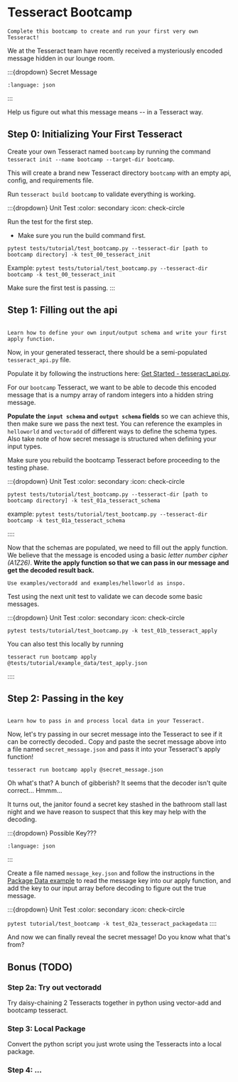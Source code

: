 Tesseract Bootcamp
====================

````{note}
Complete this bootcamp to create and run your first very own Tesseract!
````

We at the Tesseract team have recently received a mysteriously encoded
message hidden in our lounge room.

:::{dropdown} Secret Message
```{literalinclude} ../../../tests/tutorial/example_data/secret_message.json
:language: json
```
:::


Help us figure out what this message means -- in a Tesseract way.

## Step 0: Initializing Your First Tesseract

Create your own Tesseract named `bootcamp` by running the command `tesseract init --name bootcamp --target-dir bootcamp`.

This will create a brand new Tesseract directory `bootcamp` with an empty api, config, and requirements file.

Run `tesseract build bootcamp` to validate everything is working.

:::{dropdown} Unit Test
:color: secondary
:icon: check-circle

Run the test for the first step.

* Make sure you run the build command first.

`pytest tests/tutorial/test_bootcamp.py --tesseract-dir [path to bootcamp directory] -k test_00_tesseract_init`

Example:
`pytest tests/tutorial/test_bootcamp.py --tesseract-dir bootcamp -k test_00_tesseract_init`

Make sure the first test is passing.
:::

## Step 1: Filling out the api

````{note}

Learn how to define your own input/output schema and write your first apply function.

````

Now, in your generated tesseract, there should be a semi-populated `tesseract_api.py` file.

Populate it by following the instructions here: [Get Started - tesseract_api.py](../../introduction/get-started.md#let-s-peek-under-the-hood).

For our `bootcamp` Tesseract, we want to be able to decode this encoded message that is a numpy array of random integers into a hidden string message.

**Populate the `input schema` and `output schema` fields** so we can achieve this, then make sure we pass the next test. You can reference the examples in `helloworld` and `vectoradd` of different ways to define the schema types. Also take note of how secret message is structured when defining your input types.

Make sure you rebuild the bootcamp Tesseract before proceeding to the testing phase.

:::{dropdown} Unit Test
:color: secondary
:icon: check-circle

`pytest tests/tutorial/test_bootcamp.py --tesseract-dir [path to bootcamp directory] -k test_01a_tesseract_schema`

example:
`pytest tests/tutorial/test_bootcamp.py --tesseract-dir bootcamp -k test_01a_tesseract_schema`

::::

Now that the schemas are populated, we need to fill out the apply function. We believe that the message is encoded using a basic *letter number cipher (A1Z26)*. **Write the apply function so that we can pass in our message and get the decoded result back.**

```{tip}
Use examples/vectoradd and examples/helloworld as inspo.
```

Test using the next unit test to validate we can decode some basic messages.


:::{dropdown} Unit Test
:color: secondary
:icon: check-circle

`pytest tests/tutorial/test_bootcamp.py -k test_01b_tesseract_apply`

You can also test this locally by running
```
tesseract run bootcamp apply @tests/tutorial/example_data/test_apply.json
```
::::

## Step 2: Passing in the key

````{note}

Learn how to pass in and process local data in your Tesseract.

````
Now, let's try passing in our secret message into the Tesseract to see if it can be correctly decoded.. Copy and paste the secret message above
into a file named `secret_message.json` and pass it into your Tesseract's
apply function!

```
tesseract run bootcamp apply @secret_message.json
```

Oh what's that? A bunch of gibberish? It seems that the decoder isn't quite correct... Hmmm...

It turns out, the janitor found a secret key stashed in the bathroom stall last night and we have reason to suspect that this key may help with the decoding.

:::{dropdown} Possible Key???
```{literalinclude} ../../../tests/tutorial/example_data/message_key.json
:language: json
```
:::

Create a file named `message_key.json` and follow the instructions in the [Package Data example](../../howto/packagedata.md) to read the message key into our apply function, and add the key to our input array before decoding to figure out the true message.

:::{dropdown} Unit Test
:color: secondary
:icon: check-circle

`pytest tutorial/test_bootcamp -k test_02a_tesseract_packagedata`
::::

And now we can finally reveal the secret message! Do you know what that's from?

##  Bonus (TODO)
### Step 2a: Try out vectoradd

Try daisy-chaining 2 Tesseracts together in python using vector-add and bootcamp tesseract.

### Step 3: Local Package

Convert the python script you just wrote using the Tesseracts into a local package.

### Step 4: ...
